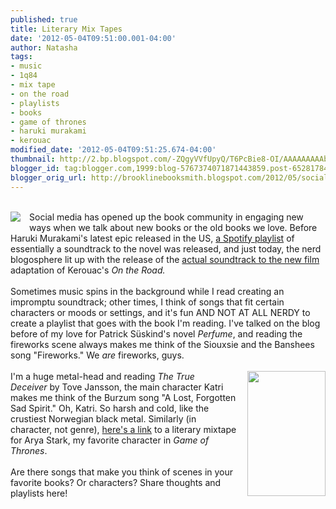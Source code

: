 ```yaml
---
published: true
title: Literary Mix Tapes
date: '2012-05-04T09:51:00.001-04:00'
author: Natasha
tags:
- music
- 1q84
- mix tape
- on the road
- playlists
- books
- game of thrones
- haruki murakami
- kerouac
modified_date: '2012-05-04T09:51:25.674-04:00'
thumbnail: http://2.bp.blogspot.com/-ZQgyVVfUpyQ/T6PcBie8-OI/AAAAAAAAAbE/-4aEjDToc0U/s72-c/images.jpg
blogger_id: tag:blogger.com,1999:blog-5767374071871443859.post-6528178497774711179
blogger_orig_url: http://brooklinebooksmith.blogspot.com/2012/05/social-media-has-opened-up-book.html
---
```


<br /><a href="http://2.bp.blogspot.com/-ZQgyVVfUpyQ/T6PcBie8-OI/AAAAAAAAAbE/-4aEjDToc0U/s1600/images.jpg" imageanchor="1" style="clear: left; float: left; margin-bottom: 1em; margin-right: 1em;"><img border="0" src="http://2.bp.blogspot.com/-ZQgyVVfUpyQ/T6PcBie8-OI/AAAAAAAAAbE/-4aEjDToc0U/s1600/images.jpg" /></a>Social media has opened up the book community in engaging new ways when we talk about new books or the old books we love. Before Haruki Murakami's latest epic released in the US, <a href="http://open.spotify.com/user/tusquetseditores/playlist/3yYOEIW7ZOuAEOroTx1XeN">a Spotify playlist</a> of essentially a soundtrack to the novel was released, and just today, the nerd blogosphere lit up with the&nbsp;release&nbsp;of the <a href="http://blogs.indiewire.com/theplaylist/on-the-road-soundtrack-features-ella-fitzgerald-son-house-slim-gaillard-alongside-original-score-20120501">actual soundtrack to the new film</a> adaptation of Kerouac's<i>&nbsp;On the Road.&nbsp;</i><br /><br />Sometimes music spins in the background while I read creating an impromptu soundtrack; other times, I think of songs that fit certain characters or moods or settings, and it's fun AND NOT AT ALL NERDY to create a playlist that goes with the book I'm reading. I've talked on the blog before of my love for Patrick Süskind's novel <i>Perfume</i>, and reading the fireworks scene always makes me think of the Siouxsie and the Banshees song "Fireworks." We <i>are </i>fireworks, guys.<br /><br /><a href="http://3.bp.blogspot.com/-V3D16tmziI0/T6PcPzsJWgI/AAAAAAAAAbU/jJbUSwzVNIc/s1600/productimage-picture-the-true-deceiver-24_jpg_180x574_q85.jpg" imageanchor="1" style="clear: right; float: right; margin-bottom: 1em; margin-left: 1em;"><img border="0" height="200" src="http://3.bp.blogspot.com/-V3D16tmziI0/T6PcPzsJWgI/AAAAAAAAAbU/jJbUSwzVNIc/s200/productimage-picture-the-true-deceiver-24_jpg_180x574_q85.jpg" width="125" /></a>I'm a huge metal-head and reading&nbsp;<i>The True Deceiver&nbsp;</i>by Tove Jansson, the main character Katri makes me think of the Burzum song "A Lost, Forgotten Sad Spirit." Oh, Katri. So harsh and cold, like the crustiest Norwegian black metal. Similarly (in character, not genre), <a href="http://flavorwire.com/282885/literary-mixtape-arya-stark">here's a link</a> to a literary mixtape for Arya Stark, my favorite character in <i>Game of Thrones</i>.<br /><br />Are there songs that make you think of scenes in your favorite books? Or characters? Share thoughts and playlists here!